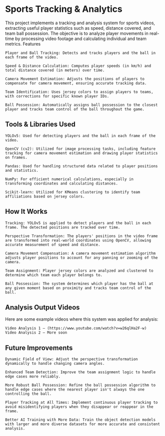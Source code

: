 # Sports Tracking & Analytics

This project implements a tracking and analysis system for sports videos, extracting useful player statistics such as speed, distance covered, and team ball possession. The objective is to analyze player movements in real-time by processing video footage and calculating individual and team metrics.
Features

    Player and Ball Tracking: Detects and tracks players and the ball in each frame of the video.
    
    Speed & Distance Calculation: Computes player speeds (in km/h) and total distance covered (in meters) over time.
    
    Camera Movement Estimation: Adjusts the positions of players to compensate for camera movement, ensuring accurate tracking data.
    
    Team Identification: Uses jersey colors to assign players to teams, with corrections for specific known player IDs.
    
    Ball Possession: Automatically assigns ball possession to the closest player and tracks team control of the ball throughout the game.

## Tools & Libraries Used

    YOLOv5: Used for detecting players and the ball in each frame of the video.
    
    OpenCV (cv2): Utilized for image processing tasks, including feature tracking for camera movement estimation and drawing player statistics on frames.
    
    Pandas: Used for handling structured data related to player positions and statistics.
    
    NumPy: For efficient numerical calculations, especially in transforming coordinates and calculating distances.
    
    Scikit-learn: Utilized for KMeans clustering to identify team affiliations based on jersey colors.

## How It Works

    Tracking: YOLOv5 is applied to detect players and the ball in each frame. The detected positions are tracked over time.
    
    Perspective Transformation: The players' positions in the video frame are transformed into real-world coordinates using OpenCV, allowing accurate measurement of speed and distance.
    
    Camera Movement Compensation: A camera movement estimation algorithm adjusts player positions to account for any panning or zooming of the camera.
    
    Team Assignment: Player jersey colors are analyzed and clustered to determine which team each player belongs to.
    
    Ball Possession: The system determines which player has the ball at any given moment based on proximity and tracks team control of the ball.

## Analysis Output Videos

Here are some example videos where this system was applied for analysis:

    Video Analysis 1 – (https://www.youtube.com/watch?v=w26qlHa2F-w)
    Video Analysis 2 – More soon

## Future Improvements

    Dynamic Field of View: Adjust the perspective transformation dynamically to handle changing camera angles.
    
    Enhanced Team Detection: Improve the team assignment logic to handle edge cases more reliably.
    
    More Robust Ball Possession: Refine the ball possession algorithm to handle edge cases where the nearest player isn't always the one controlling the ball.
    
    Player Tracking at All Times: Implement continuous player tracking to avoid misidentifying players when they disappear or reappear in the frame.
    
    Better AI Training with More Data: Train the object detection models with larger and more diverse datasets for more accurate and consistent analysis.
